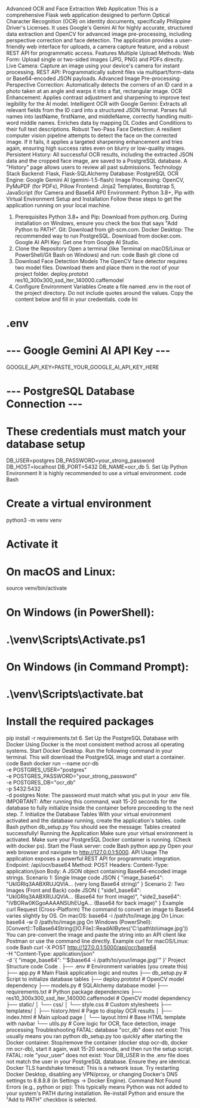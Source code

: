 Advanced OCR and Face Extraction Web Application
This is a comprehensive Flask web application designed to perform Optical Character Recognition (OCR) on identity documents, specifically Philippine Driver's Licenses. It uses Google's Gemini AI for highly accurate, structured data extraction and OpenCV for advanced image pre-processing, including perspective correction and face detection.
The application provides a user-friendly web interface for uploads, a camera capture feature, and a robust REST API for programmatic access.
Features
Multiple Upload Methods:
Web Form: Upload single or two-sided images (JPG, PNG) and PDFs directly.
Live Camera: Capture an image using your device's camera for instant processing.
REST API: Programmatically submit files via multipart/form-data or Base64-encoded JSON payloads.
Advanced Image Pre-processing:
Perspective Correction: Automatically detects the corners of an ID card in a photo taken at an angle and warps it into a flat, rectangular image.
OCR Enhancement: Applies contrast adjustment and sharpening to improve text legibility for the AI model.
Intelligent OCR with Google Gemini:
Extracts all relevant fields from the ID card into a structured JSON format.
Parses full names into lastName, firstName, and middleName, correctly handling multi-word middle names.
Enriches data by mapping DL Codes and Conditions to their full text descriptions.
Robust Two-Pass Face Detection:
A resilient computer vision pipeline attempts to detect the face on the corrected image.
If it fails, it applies a targeted sharpening enhancement and tries again, ensuring high success rates even on blurry or low-quality images.
Persistent History:
All successful OCR results, including the extracted JSON data and the cropped face image, are saved to a PostgreSQL database.
A "History" page allows users to review all past submissions.
Technology Stack
Backend: Flask, Flask-SQLAlchemy
Database: PostgreSQL
OCR Engine: Google Gemini AI (gemini-1.5-flash)
Image Processing: OpenCV, PyMuPDF (for PDFs), Pillow
Frontend: Jinja2 Templates, Bootstrap 5, JavaScript (for Camera and Base64 API)
Environment: Python 3.8+, Pip with Virtual Environment
Setup and Installation
Follow these steps to get the application running on your local machine.
1. Prerequisites
Python 3.8+ and Pip: Download from python.org. During installation on Windows, ensure you check the box that says "Add Python to PATH".
Git: Download from git-scm.com.
Docker Desktop: The recommended way to run PostgreSQL. Download from docker.com.
Google AI API Key: Get one from Google AI Studio.
2. Clone the Repository
Open a terminal (like Terminal on macOS/Linux or PowerShell/Git Bash on Windows) and run:
code
Bash
git clone <your-repo-url>
cd <your-project-folder>
3. Download Face Detection Models
The OpenCV face detector requires two model files. Download them and place them in the root of your project folder.
deploy.prototxt
res10_300x300_ssd_iter_140000.caffemodel
4. Configure Environment Variables
Create a file named .env in the root of the project directory. Do not include quotes around the values. Copy the content below and fill in your credentials.
code
Ini
# .env

# --- Google Gemini AI API Key ---
GOOGLE_API_KEY=PASTE_YOUR_GOOGLE_AI_API_KEY_HERE

# --- PostgreSQL Database Connection ---
# These credentials must match your database setup
DB_USER=postgres
DB_PASSWORD=your_strong_password
DB_HOST=localhost
DB_PORT=5432
DB_NAME=ocr_db
5. Set Up Python Environment
It is highly recommended to use a virtual environment.
code
Bash
# Create a virtual environment
python3 -m venv venv

# Activate it
# On macOS and Linux:
source venv/bin/activate
# On Windows (in PowerShell):
# .\venv\Scripts\Activate.ps1
# On Windows (in Command Prompt):
# .\venv\Scripts\activate.bat

# Install the required packages
pip install -r requirements.txt
6. Set Up the PostgreSQL Database with Docker
Using Docker is the most consistent method across all operating systems.
Start Docker Desktop.
Run the following command in your terminal. This will download the PostgreSQL image and start a container.
code
Bash
docker run --name ocr-db \
  -e POSTGRES_USER="postgres" \
  -e POSTGRES_PASSWORD="your_strong_password" \
  -e POSTGRES_DB="ocr_db" \
  -p 5432:5432 \
  -d postgres
Note: The password must match what you put in your .env file.
IMPORTANT: After running this command, wait 15-20 seconds for the database to fully initialize inside the container before proceeding to the next step.
7. Initialize the Database Tables
With your virtual environment activated and the database running, create the application's tables.
code
Bash
python db_setup.py
You should see the message: Tables created successfully!
Running the Application
Make sure your virtual environment is activated.
Make sure your PostgreSQL Docker container is running. (Check with docker ps).
Start the Flask server:
code
Bash
python app.py
Open your web browser and navigate to http://127.0.0.1:5000.
API Usage
The application exposes a powerful REST API for programmatic integration.
Endpoint: /api/ocr/base64
Method: POST
Headers: Content-Type: application/json
Body: A JSON object containing Base64-encoded image strings.
Scenario 1: Single Image
code
JSON
{
    "image_base64": "UklGRlq3AABXRUJQVlA... (very long Base64 string)"
}
Scenario 2: Two Images (Front and Back)
code
JSON
{
    "side1_base64": "UklGRlq3AABXRUJQVlA... (Base64 for front image)",
    "side2_base64": "iVBORw0KGgoAAAANSUhEUgA... (Base64 for back image)"
}
Example curl Request (Cross-Platform)
The command to convert an image to Base64 varies slightly by OS.
On macOS: base64 -i /path/to/image.jpg
On Linux: base64 -w 0 /path/to/image.jpg
On Windows (PowerShell): [Convert]::ToBase64String([IO.File]::ReadAllBytes('C:\path\to\image.jpg'))
You can pre-convert the image and paste the string into an API client like Postman or use the command line directly.
Example curl for macOS/Linux:
code
Bash
curl -X POST http://127.0.0.1:5000/api/ocr/base64 \
-H "Content-Type: application/json" \
-d '{ "image_base64": "'$(base64 -i /path/to/your/image.jpg)'" }'
Project Structure
code
Code
.
├── .env                  # Environment variables (you create this)
├── app.py                # Main Flask application logic and routes
├── db_setup.py           # Script to initialize database tables
├── deploy.prototxt       # OpenCV model dependency
├── models.py             # SQLAlchemy database model
├── requirements.txt      # Python package dependencies
├── res10_300x300_ssd_iter_140000.caffemodel # OpenCV model dependency
├── static/
│   └── css/
│       └── style.css     # Custom stylesheets
├── templates/
│   ├── history.html      # Page to display OCR results
│   ├── index.html        # Main upload page
│   └── layout.html       # Base HTML template with navbar
└── utils.py              # Core logic for OCR, face detection, image processing
Troubleshooting
FATAL: database "ocr_db" does not exist: This usually means you ran python db_setup.py too quickly after starting the Docker container. Stop/remove the container (docker stop ocr-db, docker rm ocr-db), start it again, wait 15-20 seconds, and then run the setup script.
FATAL: role "your_user" does not exist: Your DB_USER in the .env file does not match the user in your PostgreSQL database. Ensure they are identical.
Docker TLS handshake timeout: This is a network issue. Try restarting Docker Desktop, disabling any VPN/proxy, or changing Docker's DNS settings to 8.8.8.8 (in Settings -> Docker Engine).
Command Not Found Errors (e.g., python or pip): This typically means Python was not added to your system's PATH during installation. Re-install Python and ensure the "Add to PATH" checkbox is selected.